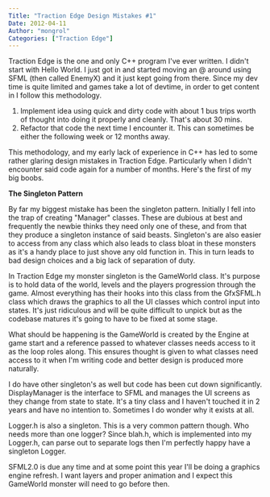 ```yaml
---
Title: "Traction Edge Design Mistakes #1"
Date: 2012-04-11
Author: "mongrol"
Categories: ["Traction Edge"]
---
```


Traction Edge is the one and only C++ program I've ever written. I
didn't start with Hello World. I just got in and started moving an @
around using SFML (then called EnemyX) and it just kept going from
there. Since my dev time is quite limited and games take a lot of
devtime, in order to get content in I follow this methodology.

1.  Implement idea using quick and dirty code with about 1 bus trips
    worth of thought into doing it properly and cleanly. That's about 30
    mins.
2.  Refactor that code the next time I encounter it. This can sometimes
    be either the following week or 12 months away.

This methodology, and my early lack of experience in C++ has led to some
rather glaring design mistakes in Traction Edge. Particularly when I
didn't encounter said code again for a number of months. Here's the
first of my big boobs.

**The Singleton Pattern**

By far my biggest mistake has been the singleton pattern. Initially I
fell into the trap of creating "Manager" classes. These are dubious at
best and frequently the newbie thinks they need only one of these, and
from that they produce a singleton instance of said beasts. Singleton's
are also easier to access from any class which also leads to class bloat
in these monsters as it's a handy place to just shove any old function
in. This in turn leads to bad design choices and a big lack of
separation of duty.

In Traction Edge my monster singleton is the GameWorld class. It's
purpose is to hold data of the world, levels and the players progression
through the game. Almost everything has their hooks into this class from
the GfxSFML.h class which draws the graphics to all the UI classes which
control input into states. It's just ridiculous and will be quite
difficult to unpick but as the codebase matures it's going to have to be
fixed at some stage.

What should be happening is the GameWorld is created by the Engine at
game start and a reference passed to whatever classes needs access to it
as the loop roles along. This ensures thought is given to what classes
need access to it when I'm writing code and better design is produced
more naturally.

I do have other singleton's as well but code has been cut down
significantly. DisplayManager is the interface to SFML and manages the
UI screens as they change from state to state. It's a tiny class and I
haven't touched it in 2 years and have no intention to. Sometimes I do
wonder why it exists at all.

Logger.h is also a singleton. This is a very common pattern though. Who
needs more than one logger? Since blah.h, which is implemented into my
Logger.h, can parse out to separate logs then I'm perfectly happy have a
singleton Logger.

SFML2.0 is due any time and at some point this year I'll be doing a
graphics engine refresh. I want layers and proper animation and I expect
this GameWorld monster will need to go before then.
